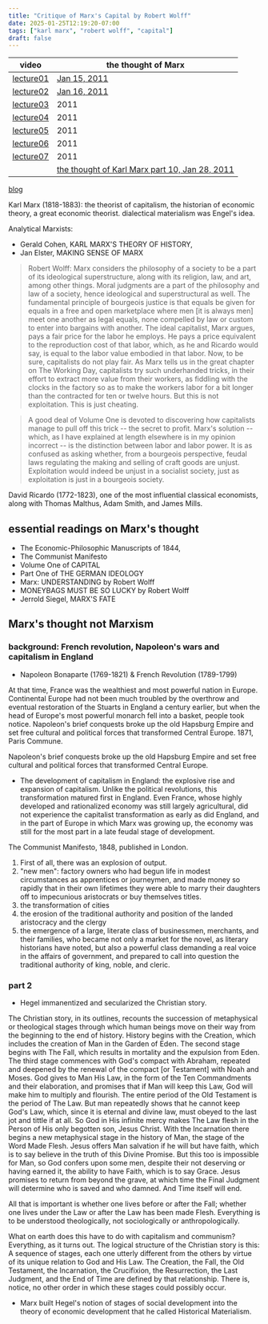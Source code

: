 ```yaml
---
title: "Critique of Marx's Capital by Robert Wolff"
date: 2025-01-25T12:19:20-07:00
tags: ["karl marx", "robert wolff", "capital"]
draft: false
---
```


| video | the thought of Marx |
| ----- | ------------------- |
| [lecture01](https://www.youtube.com/watch?v=35cr_whPC88) | [Jan 15, 2011](https://robertpaulwolff.blogspot.com/2011/01/thought-of-karl-marx-part-one.html) |
| [lecture02](https://www.youtube.com/watch?v=Jiep5AYcsoA) | [Jan 16, 2011](https://robertpaulwolff.blogspot.com/2011/01/thought-of-karl-marx-part-two.html) |
| [lecture03](https://www.youtube.com/watch?v=dEvnq6y5sIQ) | 2011 |
| [lecture04](https://www.youtube.com/watch?v=mav4_JRdLh8) | 2011 |
| [lecture05](https://www.youtube.com/watch?v=DjxjmXS3E5s) | 2011 |
| [lecture06](https://www.youtube.com/watch?v=q9Qxve8MKKQ) | 2011 |
| [lecture07](https://www.youtube.com/watch?v=dK_a_dCeOeU) | 2011 |
| | [the thought of Karl Marx part 10, Jan 28, 2011](https://robertpaulwolff.blogspot.com/2011/01/thethought-of-karl-marx-part-ten.html) |

[blog](https://robertpaulwolff.blogspot.com/2011/07/reading-critique-part-one.html)

Karl Marx (1818-1883): the theorist of capitalism, the historian of economic theory, a great economic theorist. dialectical materialism was Engel's idea.

Analytical Marxists: 
* Gerald Cohen, KARL MARX'S THEORY OF HISTORY, 
* Jan Elster, MAKING SENSE OF MARX

> Robert Wolff:  Marx considers the philosophy of a society to be a part of its ideological superstructure, along with its religion, law, and art, among other things.  Moral judgments are a part of the philosophy and law of a society, hence ideological and superstructural as well.  The fundamental principle of bourgeois justice is that equals be given for equals in a free and open marketplace where men [it is always men] meet one another as legal equals, none compelled by law or custom to enter into bargains with another.  The ideal capitalist, Marx argues, pays a fair price for the labor he employs.  He pays a price equivalent to the reproduction cost of that labor, which, as he and Ricardo would say, is equal to the labor value embodied in that labor.  Now, to be sure, capitalists do not play fair.  As Marx tells us in the great chapter on The Working Day, capitalists try such underhanded tricks, in their effort to extract more value from their workers, as fiddling with the clocks in the factory so as to make the workers labor for a bit longer than the contracted for ten or twelve hours.  But this is not exploitation.  This is just cheating.

> A good deal of Volume One is devoted to discovering how capitalists manage to pull off this trick -- the secret to profit.  Marx's solution -- which, as I have explained at length elsewhere is in my opinion incorrect -- is the distinction between labor and labor power. It is as confused as asking whether, from a bourgeois perspective, feudal laws regulating the making and selling of craft goods are unjust. Exploitation would indeed be unjust in a socialist society, just as exploitation is just in a bourgeois society.
 
David Ricardo (1772-1823), one of the most influential classical economists, along with Thomas Malthus, Adam Smith, and James Mills.

## essential readings on Marx's thought

* The Economic-Philosophic Manuscripts of 1844, 
* The Communist Manifesto
* Volume One of CAPITAL
* Part One of THE GERMAN IDEOLOGY
* Marx: UNDERSTANDING by Robert Wolff
* MONEYBAGS MUST BE SO LUCKY by Robert Wolff
* Jerrold Siegel, MARX'S FATE

## Marx's thought not Marxism

### background: French revolution, Napoleon's wars and capitalism in England

* Napoleon Bonaparte (1769-1821) & French Revolution (1789-1799)

At that time, France was the wealthiest and most powerful nation in Europe. Continental Europe had not been much troubled by the overthrow and eventual restoration of the Stuarts in England a century earlier, but when the head of Europe's most powerful monarch fell into a basket, people took notice. Napoleon's brief conquests broke up the old Hapsburg Empire and set free cultural and political forces that transformed Central Europe. 1871, Paris Commune.

Napoleon's brief conquests broke up the old Hapsburg Empire and set free cultural and political forces that transformed Central Europe.

* The development of capitalism in England: the explosive rise and expansion of capitalism. Unlike the political revolutions, this transformation matured first in England. Even France, whose highly developed and rationalized economy was still largely agricultural, did not experience the capitalist transformation as early as did England, and in the part of Europe in which Marx was growing up, the economy was still for the most part in a late feudal stage of development.

The Communist Manifesto, 1848, published in London.

1. First of all, there was an explosion of output.
2. "new men": factory owners who had begun life in modest circumstances as apprentices or journeymen, and made money so rapidly that in their own lifetimes they were able to marry their daughters off to impecunious aristocrats or buy themselves titles.
3. the transformation of cities
4. the erosion of the traditional authority and position of the landed aristocracy and the clergy
5. the emergence of a large, literate class of businessmen, merchants, and their families, who became not only a market for the novel, as literary historians have noted, but also a powerful class demanding a real voice in the affairs of government, and prepared to call into question the traditional authority of king, noble, and cleric.

### part 2

* Hegel immanentized and secularized the Christian story. 

The Christian story, in its outlines, recounts the succession of metaphysical or theological stages through which human beings move on their way from the beginning to the end of history. History begins with the Creation, which includes the creation of Man in the Garden of Eden. The second stage begins with The Fall, which results in mortality and the expulsion from Eden. The third stage commences with God's compact with Abraham, repeated and deepened by the renewal of the compact [or Testament] with Noah and Moses. God gives to Man His Law, in the form of the Ten Commandments and their elaboration, and promises that if Man will keep this Law, God will make him to multiply and flourish. The entire period of the Old Testament is the period of The Law. But man repeatedly shows that he cannot keep God's Law, which, since it is eternal and divine law, must obeyed to the last jot and tittle if at all. So God in His infinite mercy makes The Law flesh in the Person of His only begotten son, Jesus Christ. With the Incarnation there begins a new metaphysical stage in the history of Man, the stage of the Word Made Flesh. Jesus offers Man salvation if he will but have faith, which is to say believe in the truth of this Divine Promise. But this too is impossible for Man, so God confers upon some men, despite their not deserving or having earned it, the ability to have Faith, which is to say Grace. Jesus promises to return from beyond the grave, at which time the Final Judgment will determine who is saved and who damned. And Time itself will end.
 
All that is important is whether one lives before or after the Fall; whether one lives under the Law or after the Law has been made Flesh. Everything is to be understood theologically, not sociologically or anthropologically.

What on earth does this have to do with capitalism and communism? Everything, as it turns out. The logical structure of the Christian story is this: A sequence of stages, each one utterly different from the others by virtue of its unique relation to God and His Law. The Creation, the Fall, the Old Testament, the Incarnation, the Crucifixion, the Resurrection, the Last Judgment, and the End of Time are defined by that relationship. There is, notice, no other order in which these stages could possibly occur.

* Marx built Hegel's notion of stages of social development into the theory of economic development that he called Historical Materialism.

